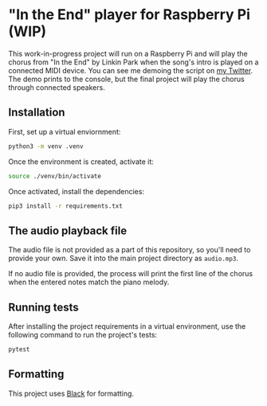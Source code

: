 # "In the End" player for Raspberry Pi (WIP)

This work-in-progress project will run on a Raspberry Pi and will play the chorus from "In the End" by Linkin Park when the song's intro is played on a connected MIDI device. You can see me demoing the script on [my Twitter](https://twitter.com/tylerlwsmith/status/1327802206020464640). The demo prints to the console, but the final project will play the chorus through connected speakers.

## Installation

First, set up a virtual enviornment:

```sh
python3 -m venv .venv
```

Once the environment is created, activate it:

```sh
source ./venv/bin/activate
```

Once activated, install the dependencies:

```sh
pip3 install -r requirements.txt
```

## The audio playback file

The audio file is not provided as a part of this repository, so you'll need to provide your own. Save it into the main project directory as `audio.mp3`.

If no audio file is provided, the process will print the first line of the chorus when the entered notes match the piano melody.

## Running tests

After installing the project requirements in a virtual environment, use the following command to run the project's tests:

```sh
pytest
```

## Formatting

This project uses [Black](https://black.readthedocs.io/en/stable/) for formatting.
